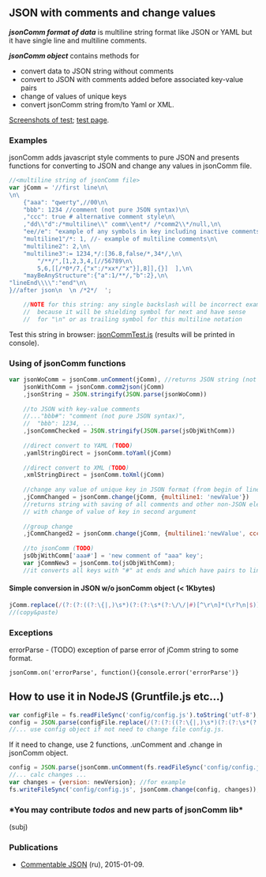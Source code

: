 ## JSON with comments and change values

***jsonComm format of data*** is multiline string format like JSON or YAML but it have single line and multiline comments.

***jsonComm object*** contains methods for 

* convert data to JSON string without comments
* convert to JSON with comments added before associated key-value pairs
* change of values of unique keys
* convert jsonComm string from/to Yaml or XML.

[Screenshots of test](http://spmbt.github.io/jsonComm/); [test page](http://spmbt.github.io/jsonComm/TEST/jsonCommTest.htm).

### Examples

jsonComm adds javascript style comments to pure JSON and presents functions for converting to JSON and change any values in jsonComm file.

```javascript
//<multiline string of jsonComm file>
var jComm = '//first line\n\
\n\
	{"aaa": "qwerty",//00\n\
	"bbb": 1234 //comment (not pure JSON syntax)\n\
	,"ccc": true # alternative comment style\n\
	,"dd\\"d":/*multiline\\" comm\\ent*/ /*comm2\\*/null,\n\
	"ee//e": "example of any symbols in key including inactive comments",\n\
	"multiline1"/*: 1, //- example of multiline comments\n\
	"multiline2": 2,\n\
	"multiline3":= 1234,*/:[36.8,false/*,34*/,\n\
		"/**/",[1,2,3,4,[//56789\n\
		5,6,[[/*0*/7,{"x":/*xx*/"x"}],8]],{}]  ],\n\
	"mayBeAnyStructure":{"a":1/**/,"b":2},\n\
"lineEnd\\\\":"end"\n\
}//after json\n  \n /*2*/  ';

	//NOTE for this string: any single backslash will be incorrect example
	//  because it will be shielding symbol for next and have sense
	//  for "\n" or as trailing symbol for this multiline notation
```

Test this string in browser: [jsonCommTest.js](http://spmbt.github.io/jsonComm/TEST/jsonCommTest.js]) (results will be printed in console).

### Using of jsonComm functions

```javascript
var jsonWoComm = jsonComm.unComment(jComm), //returns JSON string (not guarantees)
	jsonWithComm = jsonComm.comm2json(jComm)
	,jsonString = JSON.stringify(JSON.parse(jsonWoComm))
	
	//to JSON with key-value comments
	//..."bbb#": "comment (not pure JSON syntax)",
	//  "bbb": 1234, ...
	,jsonCommChecked = JSON.stringify(JSON.parse(jsObjWithComm))
	
	//direct convert to YAML (TODO)
	,yamlStringDirect = jsonComm.toYaml(jComm)
	
	//direct convert to XML (TODO)
	,xmlStringDirect = jsonComm.toXml(jComm)
	
	//change any value of unique key in JSON format (from begin of line)
	,jCommChanged = jsonComm.change(jComm, {multiline1: 'newValue'})
	//returns string with saving of all comments and other non-JSON elements
	// with change of value of key in second argument
	
	//group change
	,jCommChanged2 = jsonComm.change(jComm, {multiline1:'newValue', ccc: false});
	
	//to jsonComm (TODO)
	jsObjWithComm['aaa#'] = 'new comment of "aaa" key';
	var jCommNew3 = jsonComm.to(jsObjWithComm);
	//it converts all keys with "#" at ends and which have pairs to lines with comments
```

#### Simple conversion in JSON w/o jsonComm object (< 1Kbytes)

```javascript
jComm.replace(/(?:(?:((?:\{|,)\s*)(?:(?:\s*(?:\/\/|#)[^\r\n]*(\r?\n|$))*(?:\s*\/\*\*\/|\s*\/\*(?:[\s\S]?(?!\*\/))+.{3})*)*(\s*"(?:\\"|[^\r\n"])*"\s*)(?:(?:\s*(?:\/\/|#)[^\r\n]*(\r?\n|$))*(?:\s*\/\*\*\/|\s*\/\*(?:[\s\S]?(?!\*\/))+.{3})*)*(\s*:\s*)(?:(?:\s*(?:\/\/|#)[^\r\n]*(\r?\n|$))*(?:\s*\/\*\*\/|\s*\/\*(?:[\s\S]?(?!\*\/))+.{3})*)*(\s*(?:[0-9.eE+-]+|true|false|null|"(?:\\"|[^\r\n"])*"|(?!:\{|:\[))\s*)(?:(?:\s*(?:\/\/|#)[^\r\n]*(\r?\n|$))*(?:\s*\/\*\*\/|\s*\/\*(?:[\s\S]?(?!\*\/))+.{3})*)*(\s*(?:\}|(?!,))\s*)?)+?|(?:((?:\[|,)\s*)(?:(?:\s*(?:\/\/|#)[^\r\n]*(\r?\n|$))*(?:\s*\/\*\*\/|\s*\/\*(?:[\s\S]?(?!\*\/))+.{3})*)*(\s*(?:[0-9.eE+-]+|true|false|null|"(?:\\"|[^\r\n"])*"|(?!:\{|:\[))\s*)(?:(?:\s*(?:\/\/|#)[^\r\n]*(\r?\n|$))*(?:\s*\/\*\*\/|\s*\/\*(?:[\s\S]?(?!\*\/))+.{3})*)*(\s*(?:\]|(?!,))\s*)?)+?|(?:(?:\s*(?:\/\/|#)[^\r\n]*(\r?\n|$))*(?:\s*\/\*\*\/|\s*\/\*(?:[\s\S]?(?!\*\/))+.{3})*)*\s*)/g,'$1$2$3$4$5$6$7$8$9$10$11$12$13$14');
//(copy&paste)
```
	

### Exceptions

errorParse - (TODO) exception of parse error of jComm string to some format.

	jsonComm.on('errorParse', function(){console.error('errorParse')}

## How to use it in NodeJS (Gruntfile.js etc...)

```javascript
var configFile = fs.readFileSync('config/config.js').toString('utf-8');
config = JSON.parse(configFile.replace(/(?:(?:((?:\{|,)\s*)(?:(?:\s*(?:\/\/|#)[^\r\n]*(\r?\n|$))*(?:\s*\/\*\*\/|\s*\/\*(?:[\s\S]?(?!\*\/))+.{3})*)*(\s*"(?:\\"|[^\r\n"])*"\s*)(?:(?:\s*(?:\/\/|#)[^\r\n]*(\r?\n|$))*(?:\s*\/\*\*\/|\s*\/\*(?:[\s\S]?(?!\*\/))+.{3})*)*(\s*:\s*)(?:(?:\s*(?:\/\/|#)[^\r\n]*(\r?\n|$))*(?:\s*\/\*\*\/|\s*\/\*(?:[\s\S]?(?!\*\/))+.{3})*)*(\s*(?:[0-9.eE+-]+|true|false|null|"(?:\\"|[^\r\n"])*"|(?!:\{|:\[))\s*)(?:(?:\s*(?:\/\/|#)[^\r\n]*(\r?\n|$))*(?:\s*\/\*\*\/|\s*\/\*(?:[\s\S]?(?!\*\/))+.{3})*)*(\s*(?:\}|(?!,))\s*)?)+?|(?:((?:\[|,)\s*)(?:(?:\s*(?:\/\/|#)[^\r\n]*(\r?\n|$))*(?:\s*\/\*\*\/|\s*\/\*(?:[\s\S]?(?!\*\/))+.{3})*)*(\s*(?:[0-9.eE+-]+|true|false|null|"(?:\\"|[^\r\n"])*"|(?!:\{|:\[))\s*)(?:(?:\s*(?:\/\/|#)[^\r\n]*(\r?\n|$))*(?:\s*\/\*\*\/|\s*\/\*(?:[\s\S]?(?!\*\/))+.{3})*)*(\s*(?:\]|(?!,))\s*)?)+?|(?:(?:\s*(?:\/\/|#)[^\r\n]*(\r?\n|$))*(?:\s*\/\*\*\/|\s*\/\*(?:[\s\S]?(?!\*\/))+.{3})*)*\s*)/g,'$1$2$3$4$5$6$7$8$9$10$11$12$13$14') );
//... use config object if not need to change file config.js.
```

If it need to change, use 2 functions, .unComment and .change in jsonComm object.

```javascript
config = JSON.parse(jsonComm.unComment(fs.readFileSync('config/config.json',{encoding:'utf-8'})));
//... calc changes ...
var changes = {version: newVersion}; //for example
fs.writeFileSync('config/config.js', jsonComm.change(config, changes));
```

### \*You may contribute *todos* and new parts of jsonComm lib\*

(subj)

### Publications

* [Commentable JSON](http://habrahabr.ru/post/247473/) (ru), 2015-01-09.
